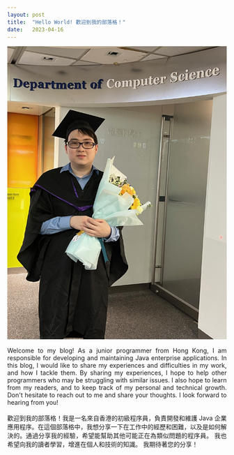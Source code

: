 ```yaml
---
layout: post
title:  "Hello World! 歡迎到我的部落格！"
date:   2023-04-16
---
```


<style>

    img[src*="#001"] {
        border: 1px solid #ddd;
        padding: 5px;
        width: 300px;
        height: 400px;
    }

</style>

![001](/assets/images/001.jpeg#001)

<div style="text-align: justify">
Welcome to my blog! As a junior programmer from Hong Kong, I am responsible for developing and maintaining Java enterprise applications. In this blog, I would like to share my experiences and difficulties in my work, and how I tackle them. By sharing my experiences, I hope to help other programmers who may be struggling with similar issues. I also hope to learn from my readers, and to keep track of my personal and technical growth. Don't hesitate to reach out to me and share your thoughts. I look forward to hearing from you!
</div>

<br />

<div style="text-align: justify">
歡迎到我的部落格！我是一名來自香港的初級程序員，負責開發和維護 Java 企業應用程序。在這個部落格中，我想分享一下在工作中的經歷和困難，以及是如何解決的。通過分享我的經驗，希望能幫助其他可能正在為類似問題的程序員。 我也希望向我的讀者學習，增進在個人和技術的知識。 我期待著您的分享！
</div>